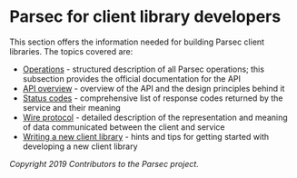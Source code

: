 # Parsec for client library developers

This section offers the information needed for building Parsec client libraries. The topics covered
are:

- [Operations](operations) - structured description of all Parsec operations; this subsection
   provides the official documentation for the API
- [API overview](api_overview.md) - overview of the API and the design principles behind it
- [Status codes](status_codes.md) - comprehensive list of response codes returned by the service and
   their meaning
- [Wire protocol](wire_protocol.md) - detailed description of the representation and meaning of data
   communicated between the client and service
- [Writing a new client library](writing_library.md) - hints and tips for getting started with
   developing a new client library

*Copyright 2019 Contributors to the Parsec project.*
